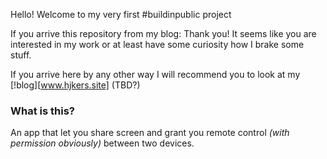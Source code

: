 Hello! Welcome to my very first #buildinpublic project

If you arrive this repository from my blog: Thank you! It seems like you are interested in my work or at least have some curiosity how I brake some stuff.

If you arrive here by any other way I will recommend you to look at my [!blog][www.hjkers.site] (TBD?)

### What is this?
An app that let you share screen and grant you remote control _(with permission obviously)_ between two devices.
 